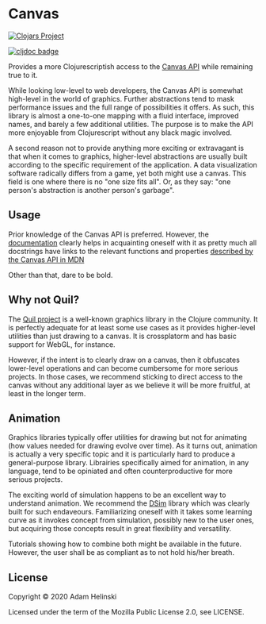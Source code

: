 # Canvas

[![Clojars
Project](https://img.shields.io/clojars/v/helins/canvas.svg)](https://clojars.org/helins/canvas)

[![cljdoc badge](https://cljdoc.org/badge/helins/canvas)](https://cljdoc.org/d/helins/canvas)

Provides a more Clojurescriptish access to the [Canvas
API](https://developer.mozilla.org/en-US/docs/Web/API/CanvasRenderingContext2D/translate)
while remaining true to it.

While looking low-level to web developers, the Canvas API is somewhat
high-level in the world of graphics. Further abstractions tend to mask
performance issues and the full range of possibilities it offers. As such, this
library is almost a one-to-one mapping with a fluid interface, improved names,
and barely a few additional utilities. The purpose is to make the API more
enjoyable from Clojurescript without any black magic involved.

A second reason not to provide anything more exciting or extravagant is that
when it comes to graphics, higher-level abstractions are usually built
according to the specific requirement of the application. A data visualization
software radically differs from a game, yet both might use a canvas.  This
field is one where there is no "one size fits all". Or, as they say: "one
person's abstraction is another person's garbage".


## Usage

Prior knowledge of the Canvas API is preferred. However, the
[documentation](https://cljdoc.org/d/helins/canvas) clearly helps in acquainting
oneself with it as pretty much all docstrings have links to the relevant
functions and properties [described by the Canvas API in
MDN](https://developer.mozilla.org/en-US/docs/Web/API/CanvasRenderingContext2D/translate)

Other than that, dare to be bold.


## Why not Quil?

The [Quil project](http://quil.info/) is a well-known graphics library in the
Clojure community. It is perfectly adequate for at least some use cases as it
provides higher-level utilities than just drawing to a canvas. It is
crossplatorm and has basic support for WebGL, for instance.

However, if the intent is to clearly draw on a canvas, then it obfuscates
lower-level operations and can become cumbersome for more serious projects. In
those cases, we recommend sticking to direct access to the canvas without any
additional layer as we believe it will be more fruitful, at least in the longer
term.


## Animation

Graphics libraries typically offer utilities for drawing but not for animating
(how values needed for drawing evolve over time). As it turns out, animation is
actually a very specific topic and it is particularly hard to produce a
general-purpose library. Librairies specifically aimed for animation, in any
language, tend to be opiniated and often counterproductive for more serious
projects.

The exciting world of simulation happens to be an excellent way to understand
animation. We recommend the [DSim](https://github.com/dvlopt/dsim.cljc) library
which was clearly built for such endaveours. Familiarizing oneself with it takes
some learning curve as it invokes concept from simulation, possibly new to the
user ones, but acquiring those concepts result in great flexibility and
versatility.

Tutorials showing how to combine both might be available in the future. However,
the user shall be as compliant as to not hold his/her breath.


## License

Copyright © 2020 Adam Helinski

Licensed under the term of the Mozilla Public License 2.0, see LICENSE.
